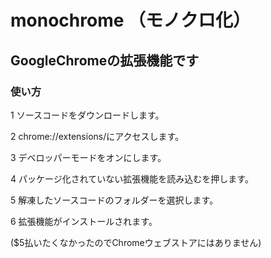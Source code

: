 # monochrome （モノクロ化）

## GoogleChromeの拡張機能です

### 使い方

1 ソースコードをダウンロードします。

2 chrome://extensions/にアクセスします。

3 デベロッパーモードをオンにします。

4 パッケージ化されていない拡張機能を読み込むを押します。

5 解凍したソースコードのフォルダーを選択します。

6 拡張機能がインストールされます。

($5払いたくなかったのでChromeウェブストアにはありません)
